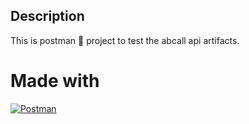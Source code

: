 ## Description

This is postman 🔎 project to test the abcall api artifacts.

# Made with
[![Postman](https://img.shields.io/badge/Postman-2b5b84?style=for-the-badge&logo=postman&labelColor=000000)]()
